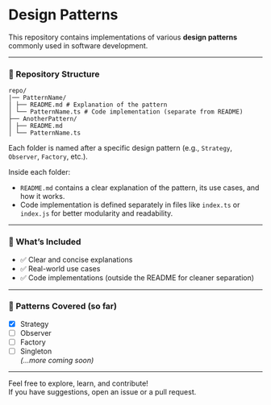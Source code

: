 # Design Patterns

This repository contains implementations of various **design patterns** commonly used in software development.

---

### 📁 Repository Structure
```
repo/
|── PatternName/
│ ├── README.md # Explanation of the pattern
│ └── PatternName.ts # Code implementation (separate from README)
├── AnotherPattern/
│ ├── README.md
│ └── PatternName.ts

```

Each folder is named after a specific design pattern (e.g., `Strategy`, `Observer`, `Factory`, etc.).

Inside each folder:

- `README.md` contains a clear explanation of the pattern, its use cases, and how it works.
- Code implementation is defined separately in files like `index.ts` or `index.js` for better modularity and readability.

---

### 🧠 What’s Included

- ✅ Clear and concise explanations  
- ✅ Real-world use cases  
- ✅ Code implementations (outside the README for cleaner separation)

---

### 📌 Patterns Covered (so far)

- [x] Strategy  
- [ ] Observer  
- [ ] Factory  
- [ ] Singleton  
*(...more coming soon)*

---

Feel free to explore, learn, and contribute!  
If you have suggestions, open an issue or a pull request.

